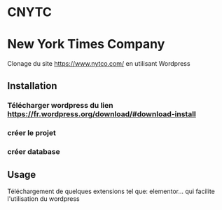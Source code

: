 # CNYTC

# New York Times Company

Clonage du site https://www.nytco.com/ en utilisant Wordpress

## Installation

### Télécharger wordpress du lien https://fr.wordpress.org/download/#download-install
### créer le projet
### créer database

## Usage

Téléchargement de quelques extensions tel que: elementor... qui facilite l'utilisation du wordpress 

